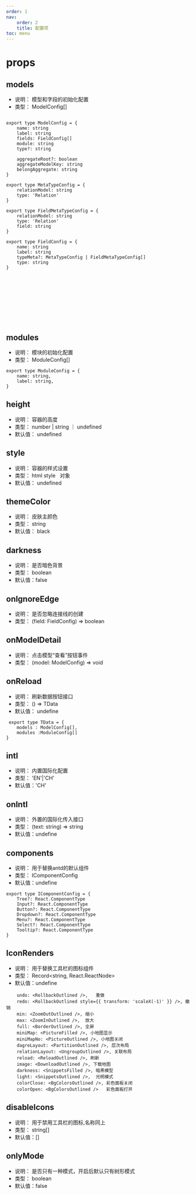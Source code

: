 ```yaml
---
order: 1
nav:
    order: 2
    title: 配置项
toc: menu
---
```


# props

 <code src="../type-erd.tsx"  inline ></code>

## models

-   说明： 模型和字段的初始化配置
-   类型： ModelConfig[]

```

export type ModelConfig = {
    name: string
    label: string
    fields: FieldConfig[]
    module: string
    type?: string

    aggregateRoot?: boolean
    aggregateModelKey: string
    belongAggregate: string
}

export type MetaTypeConfig = {
    relationModel: string
    type: 'Relation'
}

export type FieldMetaTypeConfig = {
    relationModel: string
    type: 'Relation'
    field: string
}

export type FieldConfig = {
    name: string
    label: string
    typeMeta?: MetaTypeConfig | FieldMetaTypeConfig[]
    type: string
}











```

## modules

-   说明： 模块的初始化配置
-   类型： ModuleConfig[]

```
export type ModuleConfig = {
    name: string,
    label: string,
}

```

## height

-   说明： 容器的高度
-   类型： number | string ｜ undefined
-   默认值： undefined

## style

-   说明： 容器的样式设置
-   类型： html style   对象
-   默认值： undefined

## themeColor

-   说明： 皮肤主颜色
-   类型： string
-   默认值： black

## darkness

-   说明： 是否暗色背景
-   类型： boolean
-   默认值：false

## onIgnoreEdge

-   说明： 是否忽略连接线的创建
-   类型： (field: FieldConfig) => boolean

## onModelDetail

-   说明： 点击模型“查看”按钮事件
-   类型： (model: ModelConfig) => void

## onReload

-   说明： 刷新数据按钮接口
-   类型： () => TData
-   默认值： undefine

```
 export type TData = {
    models : ModelConfig[],
    modules :ModuleConfig[]
}
```

## intl

-   说明： 内置国际化配置
-   类型： 'EN'|'CH'
-   默认值：'CH'

## onIntl

-   说明： 外置的国际化传入接口
-   类型： (text: string) => string
-   默认值：undefine

## components

-   说明： 用于替换antd的默认组件
-   类型： IComponentConfig
-   默认值：undefine

```
export type IComponentConfig = {
    Tree?: React.ComponentType
    Input?: React.ComponentType
    Button?: React.ComponentType
    Dropdown?: React.ComponentType
    Menu?: React.ComponentType
    Select?: React.ComponentType
    Tooltip?: React.ComponentType
}

```

##  IconRenders
-   说明： 用于替换工具栏的图标组件
-   类型： Record<string, React.ReactNode>
-   默认值：undefine

```
    undo: <RollbackOutlined />,   重做
    redo: <RollbackOutlined style={{ transform: 'scaleX(-1)' }} />, 撤销
    min: <ZoomOutOutlined />, 缩小
    max: <ZoomInOutlined />,  放大
    full: <BorderOutlined />, 全屏
    miniMap: <PictureFilled />, 小地图显示
    miniMapNo: <PictureOutlined />, 小地图关闭
    dagreLayout: <PartitionOutlined />, 层次布局
    relationLayout: <UngroupOutlined />, 关联布局
    reload: <ReloadOutlined />, 刷新
    image: <DownloadOutlined />, 下载地图
    darkness: <SnippetsFilled />, 暗黑模型
    light: <SnippetsOutlined />,  光明模式
    colorClose: <BgColorsOutlined />, 彩色面板关闭
    colorOpen: <BgColorsOutlined />   彩色面板打开

```

## disableIcons
-   说明： 用于禁用工具栏的图标,名称同上
-   类型： string[]
-   默认值：[]

## onlyMode
-   说明： 是否只有一种模式，开启后默认只有树形模式
-   类型： boolean
-   默认值：false

